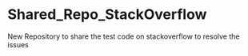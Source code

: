 # Shared_Repo_StackOverflow
New Repository to share the test code on stackoverflow to resolve the issues
